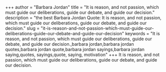 +++
author = "Barbara Jordan"
title = "It is reason, and not passion, which must guide our deliberations, guide our debate, and guide our decision."
description = "the best Barbara Jordan Quote: It is reason, and not passion, which must guide our deliberations, guide our debate, and guide our decision."
slug = "it-is-reason-and-not-passion-which-must-guide-our-deliberations-guide-our-debate-and-guide-our-decision"
keywords = "It is reason, and not passion, which must guide our deliberations, guide our debate, and guide our decision.,barbara jordan,barbara jordan quotes,barbara jordan quote,barbara jordan sayings,barbara jordan saying,quotes, sayings,quote, saying, motivation"
+++
It is reason, and not passion, which must guide our deliberations, guide our debate, and guide our decision.
